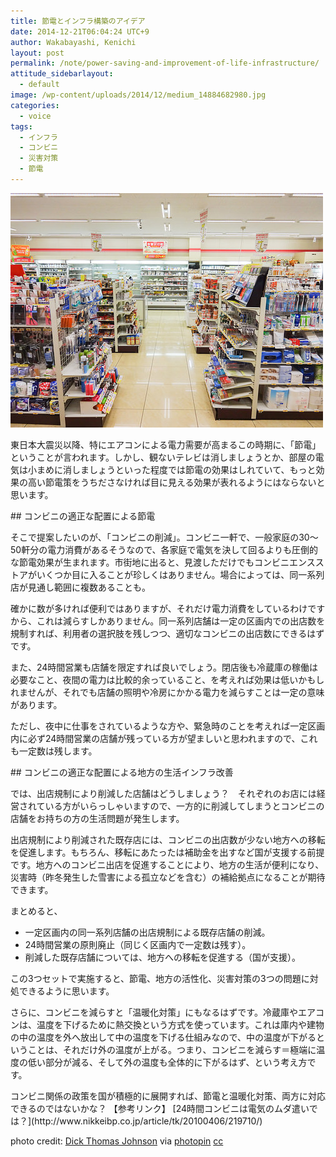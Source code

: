 ```yaml
---
title: 節電とインフラ構築のアイデア
date: 2014-12-21T06:04:24 UTC+9
author: Wakabayashi, Kenichi
layout: post
permalink: /note/power-saving-and-improvement-of-life-infrastructure/
attitude_sidebarlayout:
  - default
image: /wp-content/uploads/2014/12/medium_14884682980.jpg
categories:
  - voice
tags:
  - インフラ
  - コンビニ
  - 災害対策
  - 節電
---
```

![convinience store](/assets/images/2014/12/medium_14884682980.jpg)
<p>
東日本大震災以降、特にエアコンによる電力需要が高まるこの時期に、「節電」ということが言われます。しかし、観ないテレビは消しましょうとか、部屋の電気は小まめに消しましょうといった程度では節電の効果はしれていて、もっと効果の高い節電策をうちださなければ目に見える効果が表れるようにはならないと思います。
</p>
## コンビニの適正な配置による節電
<p>
そこで提案したいのが、「コンビニの削減」。コンビニ一軒で、一般家庭の30〜50軒分の電力消費があるそうなので、各家庭で電気を決して回るよりも圧倒的な節電効果が生まれます。市街地に出ると、見渡しただけでもコンビニエンスストアがいくつか目に入ることが珍しくはありません。場合によっては、同一系列店が見通し範囲に複数あることも。
</p>
<p>
確かに数が多ければ便利ではありますが、それだけ電力消費をしているわけですから、これは減らすしかありません。同一系列店舗は一定の区画内での出店数を規制すれば、利用者の選択肢を残しつつ、適切なコンビニの出店数にできるはずです。
</p>
<p>
また、24時間営業も店舗を限定すれば良いでしょう。閉店後も冷蔵庫の稼働は必要なこと、夜間の電力は比較的余っていること、を考えれば効果は低いかもしれませんが、それでも店舗の照明や冷房にかかる電力を減らすことは一定の意味があります。
</p>
<p>
ただし、夜中に仕事をされているような方や、緊急時のことを考えれば一定区画内に必ず24時間営業の店舗が残っている方が望ましいと思われますので、これも一定数は残します。
</p>
## コンビニの適正な配置による地方の生活インフラ改善
<p>
では、出店規制により削減した店舗はどうしましょう？　それぞれのお店には経営されている方がいらっしゃいますので、一方的に削減してしまうとコンビニの店舗をお持ちの方の生活問題が発生します。
</p>
<p>
出店規制により削減された既存店には、コンビニの出店数が少ない地方への移転を促進します。もちろん、移転にあたったは補助金を出すなど国が支援する前提です。地方へのコンビニ出店を促進することにより、地方の生活が便利になり、災害時（昨冬発生した雪害による孤立などを含む）の補給拠点になることが期待できます。
</p>
<p>
まとめると、

- 一定区画内の同一系列店舗の出店規制による既存店舗の削減。
- 24時間営業の原則廃止（同じく区画内で一定数は残す）。
- 削減した既存店舗については、地方への移転を促進する（国が支援）。

この3つセットで実施すると、節電、地方の活性化、災害対策の3つの問題に対処できるように思います。
</p>
<p>
さらに、コンビニを減らすと「温暖化対策」にもなるはずです。冷蔵庫やエアコンは、温度を下げるために熱交換という方式を使っています。これは庫内や建物の中の温度を外へ放出して中の温度を下げる仕組みなので、中の温度が下がるということは、それだけ外の温度が上がる。つまり、コンビニを減らす＝極端に温度の低い部分が減る、そして外の温度も全体的に下がるはず、という考え方です。
</p>
<p>
コンビニ関係の政策を国が積極的に展開すれば、節電と温暖化対策、両方に対応できるのではないかな？
【参考リンク】
[24時間コンビニは電気のムダ遣いでは？](http://www.nikkeibp.co.jp/article/tk/20100406/219710/)
</p>

photo credit: [Dick Thomas Johnson](https://www.flickr.com/photos/31029865@N06/14884682980/) via [photopin](http://photopin.com) [cc](http://creativecommons.org/licenses/by/2.0/)